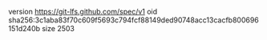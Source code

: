 version https://git-lfs.github.com/spec/v1
oid sha256:3c1aba83f70c609f5693c794fcf88149ded90748acc13cacfb800696151d240b
size 2503
